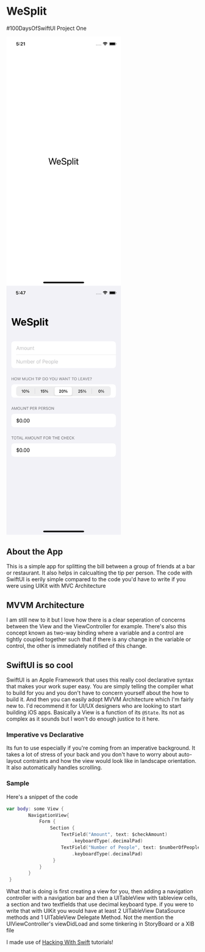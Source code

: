 # WeSplit
#100DaysOfSwiftUI Project One 

<img align="left" src="https://github.com/1Soyebo/WeSplit/blob/master/images/image1.png" width="300"/>
<img src="https://github.com/1Soyebo/WeSplit/blob/master/images/image2.png" width="300"/>


## About the App
This is a simple app for splitting the bill between a group of friends at a bar or restaurant. It also helps in calcualting the tip per person.
The code with SwiftUI is eerily simple compared to the code you'd have to write if you were using UIKit with MVC Architecture

## MVVM Architecture
I am still new to it but I love how there is a clear seperation of concerns between the View and the ViewController for example. There's also this concept known as two-way binding where a variable and a control are tightly coupled together such that if there is any change in the variable or control, the other is immediately notified of this change.

## SwiftUI is so cool
SwiftUI is an Apple Framework that uses this really cool declarative syntax that makes your work super easy. You are simply telling the compiler what to build for you and you don't have to concern yourself about the how to build it. And then you can easily adopt MVVM Architecture which I'm fairly new to. 
I'd recommend it for UI/UX designers who are looking to start building iOS apps. 
Basically a View is a function of its `@State`. Its not as complex as it sounds but I won't do enough justice to it here.

### Imperative vs Declarative
Its fun to use especially if you're coming from an imperative background. It takes a lot of stress of your back and you don't have to worry about auto-layout contraints and how the view would look like in landscape orientation. It also automatically handles scrolling. 


### Sample
Here's a snippet of the code
```swift
var body: some View {
        NavigationView{
            Form {
                Section {
                    TextField("Amount", text: $checkAmount)
                        .keyboardType(.decimalPad)
                    TextField("Number of People", text: $numberOfPeople)
                        .keyboardType(.decimalPad)
                 }
            }
        }
 }

```
What that is doing is first creating a view for you, then adding a navigation controller with a navigation bar and then a UITableView with tableview cells, a section and two textfields that use decimal keyboard type. 
if you were to write that with UIKit you would have at least 2 UITableView DataSource methods and 1 UITableView Delegate Method. Not the mention the UIViewController's viewDidLoad and some tinkering in StoryBoard or a XIB file

I made use of [Hacking With Swift](https://www.hackingwithswift.com/100/swiftui) tutorials!


